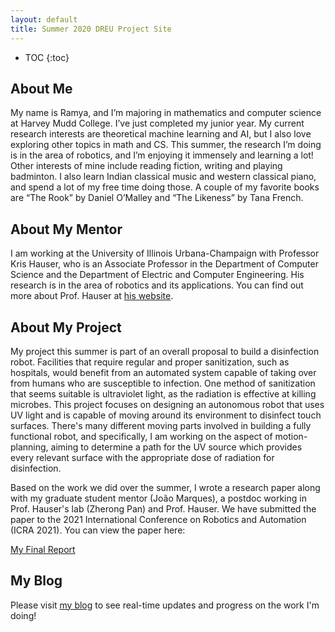 ```yaml
---
layout: default
title: Summer 2020 DREU Project Site
---
```


* TOC
{:toc}

## About Me

My name is Ramya, and I’m majoring in mathematics and computer science at Harvey Mudd College. I’ve just completed my junior year. My current research interests are theoretical machine learning and AI, but I also love exploring other topics in math and CS. This summer, the research I’m doing is in the area of robotics, and I’m enjoying it immensely and learning a lot! Other interests of mine include reading fiction, writing and playing badminton. I also learn Indian classical music and western classical piano, and spend a lot of my free time doing those. A couple of my favorite books are “The Rook” by Daniel O’Malley and “The Likeness” by Tana French. 

## About My Mentor

I am working at the University of Illinois Urbana-Champaign with Professor Kris Hauser, who is an Associate Professor in the Department of Computer Science and the Department of Electric and Computer Engineering. His research is in the area of robotics and its applications. You can find out more about Prof. Hauser at [his website]( https://kkhauser.web.illinois.edu/).

## About My Project

My project this summer is part of an overall proposal to build a disinfection robot. Facilities that require regular and proper sanitization, such as hospitals, would benefit from an automated system capable of taking over from humans who are susceptible to infection. One method of sanitization that seems suitable is ultraviolet light, as the radiation is effective at killing microbes. This project focuses on designing an autonomous robot that uses UV light and is capable of moving around its environment to disinfect touch surfaces. There's many different moving parts involved in building a fully functional robot, and specifically, I am working on the aspect of motion-planning, aiming to determine a path for the UV source which provides every relevant surface with the appropriate dose of radiation for disinfection. 

Based on the work we did over the summer, I wrote a research paper along with my graduate student mentor (João Marques), a postdoc working in Prof. Hauser's lab (Zherong Pan) and Prof. Hauser. We have submitted the paper to the 2021 International Conference on Robotics and Automation (ICRA 2021). You can view the paper here:

[My Final Report](files/finalreport.pdf)

## My Blog
Please visit [my blog](blog.html) to see real-time updates and progress on the work I'm doing! 

